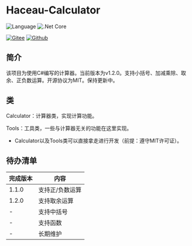 Haceau-Calculator
=================
![Language](https://img.shields.io/badge/Language-C%23-blue.svg?style=flat-square) ![.Net Core](https://img.shields.io/badge/.Net&nbsp;Core-4.7.2-blue.svg?style=flat-square)

[![Gitee](https://img.shields.io/badge/Gitee-辰落火辉Haceau-red.svg?style=flat-square)](https://gitee.com/haceau/Haceau-Calculator)
[![Github](https://img.shields.io/badge/Github-HaceauZoac-blue.svg?style=flat-square)](https://github.com/Haceau-Zoac/Haceau-Calculator)

简介
---
该项目为使用C#编写的计算器。当前版本为v1.2.0。支持小括号、加减乘除、取余、正负数运算。开源协议为MIT。保持更新中。

类
---
Calculator：计算器类，实现计算功能。

Tools：工具类，一些与计算器无关的功能在这里实现。

* Calculator以及Tools类可以直接拿走进行开发（前提：遵守MIT许可证）。

待办清单
------
|完成版本|内容|
|---|---|
|1.1.0|支持正/负数运算|
|1.2.0|支持取余运算|
|-|支持中括号|
|-|支持函数|
|-|长期维护|